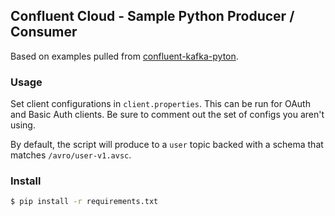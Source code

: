 ## Confluent Cloud - Sample Python Producer / Consumer

Based on examples pulled from [confluent-kafka-pyton](https://github.com/confluentinc/confluent-kafka-python).

### Usage
Set client configurations in `client.properties`.  This can be run for OAuth and Basic Auth clients.  Be sure to comment out the set of configs you aren't using.

By default, the script will produce to a `user` topic backed with a schema that matches `/avro/user-v1.avsc`.

### Install

``` bash
$ pip install -r requirements.txt
```

